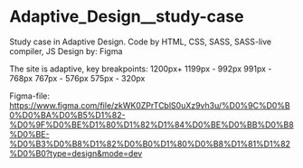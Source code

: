 # Adaptive_Design__study-case
Study case in Adaptive Design.
Code by HTML, CSS, SASS, SASS-live compiler, JS
Design by: Figma

The site is adaptive, key breakpoints:
1200px+
1199px - 992px
991px - 768px
767px - 576px
575px - 320px

Figma-file: https://www.figma.com/file/zkWK0ZPrTCblS0uXz9vh3u/%D0%9C%D0%B0%D0%BA%D0%B5%D1%82-%D0%9F%D0%BE%D1%80%D1%82%D1%84%D0%BE%D0%BB%D0%B8%D0%BE-%D0%B3%D0%B8%D1%82%D0%B0%D1%80%D0%B8%D1%81%D1%82%D0%B0?type=design&mode=dev
